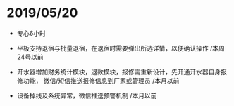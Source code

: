 # 2019/05/20

- 专心6小时

- 平板支持退宿与批量退宿，在退宿时需要弹出所选详情，以便确认操作  /本周24号以前
- 开水器增加财务统计模块，退款模块，报修需重新设计，先开通开水器自身报修功能， 微信/短信推送报修信息到厂家或管理员 /本月以前
- 设备掉线及系统异常，微信推送预警机制 /本月以前